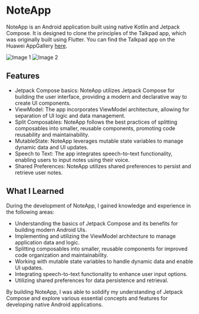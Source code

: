 
# NoteApp

NoteApp is an Android application built using native Kotlin and Jetpack Compose. It is designed to clone the principles of the Talkpad app, which was originally built using Flutter. You can find the Talkpad app on the Huawei AppGallery [here](https://appgallery.huawei.com/search/talkpad?1683033599166).

![Image 1](https://i.ibb.co/zGy48Lx/001.png) ![Image 2](https://i.ibb.co/H7Bz8mc/002.png)

## Features

-   Jetpack Compose basics: NoteApp utilizes Jetpack Compose for building the user interface, providing a modern and declarative way to create UI components.
-   ViewModel: The app incorporates ViewModel architecture, allowing for separation of UI logic and data management.
-   Split Composables: NoteApp follows the best practices of splitting composables into smaller, reusable components, promoting code reusability and maintainability.
-   MutableState: NoteApp leverages mutable state variables to manage dynamic data and UI updates.
-   Speech to Text: The app integrates speech-to-text functionality, enabling users to input notes using their voice.
-   Shared Preferences: NoteApp utilizes shared preferences to persist and retrieve user notes.

## What I Learned

During the development of NoteApp, I gained knowledge and experience in the following areas:

-   Understanding the basics of Jetpack Compose and its benefits for building modern Android UIs.
-   Implementing and utilizing the ViewModel architecture to manage application data and logic.
-   Splitting composables into smaller, reusable components for improved code organization and maintainability.
-   Working with mutable state variables to handle dynamic data and enable UI updates.
-   Integrating speech-to-text functionality to enhance user input options.
-   Utilizing shared preferences for data persistence and retrieval.

By building NoteApp, I was able to solidify my understanding of Jetpack Compose and explore various essential concepts and features for developing native Android applications.
